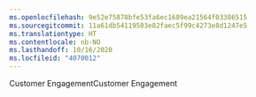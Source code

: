 ```yaml
---
ms.openlocfilehash: 9e52e75878bfe53fa6ec1689ea21564f03386515
ms.sourcegitcommit: 11a61db54119503e82faec5f99c4273e8d1247e5
ms.translationtype: HT
ms.contentlocale: nb-NO
ms.lasthandoff: 10/16/2020
ms.locfileid: "4070012"
---
```

<span data-ttu-id="a04ef-101">Customer Engagement</span><span class="sxs-lookup"><span data-stu-id="a04ef-101">Customer Engagement</span></span>